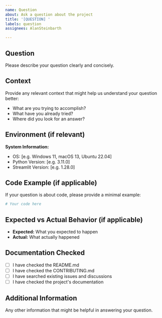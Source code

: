 ```yaml
---
name: Question
about: Ask a question about the project
title: '[QUESTION] '
labels: question
assignees: AlanSteinbarth

---
```


## Question
Please describe your question clearly and concisely.

## Context
Provide any relevant context that might help us understand your question better:
- What are you trying to accomplish?
- What have you already tried?
- Where did you look for an answer?

## Environment (if relevant)
**System Information:**
- OS: [e.g. Windows 11, macOS 13, Ubuntu 22.04]
- Python Version: [e.g. 3.11.0]
- Streamlit Version: [e.g. 1.28.0]

## Code Example (if applicable)
If your question is about code, please provide a minimal example:
```python
# Your code here
```

## Expected vs Actual Behavior (if applicable)
- **Expected:** What you expected to happen
- **Actual:** What actually happened

## Documentation Checked
- [ ] I have checked the README.md
- [ ] I have checked the CONTRIBUTING.md
- [ ] I have searched existing issues and discussions
- [ ] I have checked the project's documentation

## Additional Information
Any other information that might be helpful in answering your question.
